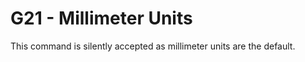 <!--
Copyright (C) 2016,2017  Kevin O'Connor <kevin@koconnor.net>

This file may be distributed under the terms of the GNU GPLv3 license.
-->
# G21 - Millimeter Units

This command is silently accepted as millimeter units are the default.